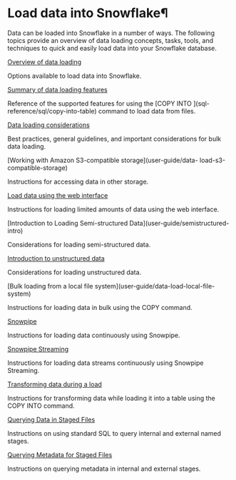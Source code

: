 # Load data into Snowflake¶

Data can be loaded into Snowflake in a number of ways. The following topics
provide an overview of data loading concepts, tasks, tools, and techniques to
quick and easily load data into your Snowflake database.

[Overview of data loading](user-guide/data-load-overview)

    

Options available to load data into Snowflake.

[Summary of data loading features](user-guide/intro-summary-loading)

    

Reference of the supported features for using the [COPY INTO <table>](sql-
reference/sql/copy-into-table) command to load data from files.

[Data loading considerations](user-guide/data-load-considerations)

    

Best practices, general guidelines, and important considerations for bulk data
loading.

[Working with Amazon S3-compatible storage](user-guide/data-
load-s3-compatible-storage)

    

Instructions for accessing data in other storage.

[Load data using the web interface](user-guide/data-load-web-ui)

    

Instructions for loading limited amounts of data using the web interface.

[Introduction to Loading Semi-structured Data](user-guide/semistructured-
intro)

    

Considerations for loading semi-structured data.

[Introduction to unstructured data](user-guide/unstructured-intro)

    

Considerations for loading unstructured data.

[Bulk loading from a local file system](user-guide/data-load-local-file-
system)

    

Instructions for loading data in bulk using the COPY command.

[Snowpipe](user-guide/data-load-snowpipe-intro)

    

Instructions for loading data continuously using Snowpipe.

[Snowpipe Streaming](user-guide/data-load-snowpipe-streaming-overview)

    

Instructions for loading data streams continuously using Snowpipe Streaming.

[Transforming data during a load](user-guide/data-load-transform)

    

Instructions for transforming data while loading it into a table using the
COPY INTO command.

[Querying Data in Staged Files](user-guide/querying-stage)

    

Instructions on using standard SQL to query internal and external named
stages.

[Querying Metadata for Staged Files](user-guide/querying-metadata)

    

Instructions on querying metadata in internal and external stages.

